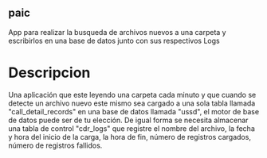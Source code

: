 ## paic
App para realizar la busqueda de archivos nuevos a una carpeta y escribirlos en una base de datos junto con sus respectivos Logs

# Descripcion
Una aplicación que este leyendo una carpeta cada minuto y que cuando se detecte un archivo nuevo este mismo sea cargado a una sola tabla llamada "call_detail_records" en una base de datos llamada "ussd", el motor de base de datos puede ser de tu elección. De igual forma se necesita almacenar una tabla de control "cdr_logs" que registre el nombre del archivo, la fecha y hora del inicio de la carga, la hora de fin, número de registros cargados, número de registros fallidos.


